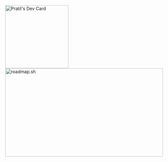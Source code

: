 <a href="https://app.daily.dev/pratil">
  <img src="https://api.daily.dev/devcards/v2/h6eKSxEhDIWkwVZvOK49N.png?type=default&r=jvi" width="200" alt="Pratil's Dev Card"/>
</a>
<a href="https://roadmap.sh/u/pratil">
  <img src="https://roadmap.sh/card/wide/67f15be02fb824bbb5d90dbd?variant=dark" width="500" height="280" alt="roadmap.sh"/>
</a>
